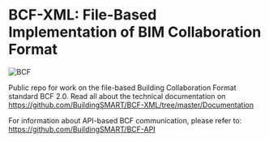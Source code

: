 BCF-XML: File-Based Implementation of BIM Collaboration Format
===

![BCF](https://github.com/BuildingSMART/BCF/blob/master/Icons/BCFicon128.png?raw=true "The BCF logo")

Public repo for work on the file-based Building Collaboration Format standard BCF 2.0.
Read all about the technical documentation on https://github.com/BuildingSMART/BCF-XML/tree/master/Documentation 

For information about API-based BCF communication, please refer to: https://github.com/BuildingSMART/BCF-API